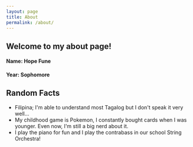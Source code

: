 ```yaml
---
layout: page
title: About
permalink: /about/
---
```



## Welcome to my about page!

#### Name: Hope Fune 

#### Year: Sophomore 

## Random Facts 
- Filipina; I'm able to understand most Tagalog but I don't speak it very well...
- My childhood game is Pokemon, I constantly bought cards when I was younger. Even now, I'm still a big nerd about it.
- I play the piano for fun and I play the contrabass in our school String Orchestra!
